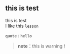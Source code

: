 ## this is test
this is test <br>
I like this ``lesson``
```
quote：hello
```

> __note__：this is warning！
